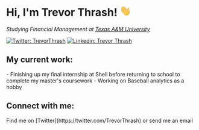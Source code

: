 <h1>Hi, I'm Trevor Thrash!  </a> <img width="30px" src="https://raw.githubusercontent.com//trevorwthrash/trevorwthrash/main/wave.gif"></h1>

*Studying Financial Management at [Texas A&M University](https://www.tamu.edu)* <br>

[![Twitter: TrevorThrash](https://img.shields.io/twitter/follow/trevorthrash?style=social)](https://twitter.com/TrevorThrash)
[![Linkedin: Trevor Thrash](https://img.shields.io/badge/-trevorthrash-blue?style=flat-square&logo=Linkedin&logoColor=white&link=https://www.linkedin.com/in/trevorthrash/)](https://www.linkedin.com/in/trevorthrash/)

<h2>My current work:</h2>
- Finishing up my final internship at Shell before returning to school to complete my master's coursework
- Working on Baseball analytics as a hobby

<h2>Connect with me:</h2>
Find me on [Twitter](https://twitter.com/TrevorThrash) or send me an email


